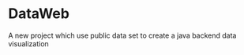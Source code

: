 DataWeb
=======

A new project which use public data set to create a java backend data visualization
